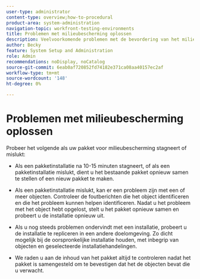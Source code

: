 ```yaml
---
user-type: administrator
content-type: overview;how-to-procedural
product-area: system-administration
navigation-topic: workfront-testing-environments
title: Problemen met milieubescherming oplossen
description: Veelvoorkomende problemen met de bevordering van het milieu oplossen.
author: Becky
feature: System Setup and Administration
role: Admin
recommendations: noDisplay, noCatalog
source-git-commit: 6eab0af720852fd74182e371ca08aa40157ec2af
workflow-type: tm+mt
source-wordcount: '148'
ht-degree: 0%

---
```


# Problemen met milieubescherming oplossen

Probeer het volgende als uw pakket voor milieubescherming stagneert of mislukt:

* Als een pakketinstallatie na 10-15 minuten stagneert, of als een pakketinstallatie mislukt, dient u het bestaande pakket opnieuw samen te stellen of een nieuw pakket te maken.

* Als een pakketinstallatie mislukt, kan er een probleem zijn met een of meer objecten. Controleer de foutberichten die het object identificeren en die het probleem kunnen helpen identificeren. Nadat u het probleem met het object hebt opgelost, stelt u het pakket opnieuw samen en probeert u de installatie opnieuw uit.

* Als u nog steeds problemen ondervindt met een installatie, probeert u de installatie te repliceren in een andere doelomgeving. Zo dicht mogelijk bij de oorspronkelijke installatie houden, met inbegrip van objecten en geselecteerde installatiehandelingen.

* We raden u aan de inhoud van het pakket altijd te controleren nadat het pakket is samengesteld om te bevestigen dat het de objecten bevat die u verwacht.
